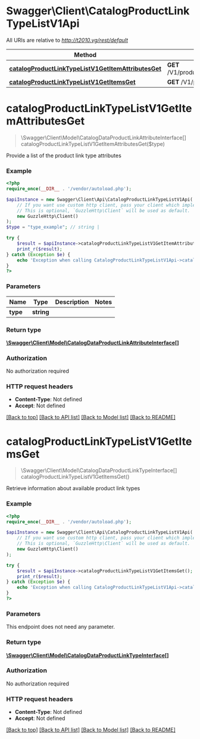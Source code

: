 # Swagger\Client\CatalogProductLinkTypeListV1Api

All URIs are relative to *http://t2010.vg/rest/default*

Method | HTTP request | Description
------------- | ------------- | -------------
[**catalogProductLinkTypeListV1GetItemAttributesGet**](CatalogProductLinkTypeListV1Api.md#catalogProductLinkTypeListV1GetItemAttributesGet) | **GET** /V1/products/links/{type}/attributes | 
[**catalogProductLinkTypeListV1GetItemsGet**](CatalogProductLinkTypeListV1Api.md#catalogProductLinkTypeListV1GetItemsGet) | **GET** /V1/products/links/types | 


# **catalogProductLinkTypeListV1GetItemAttributesGet**
> \Swagger\Client\Model\CatalogDataProductLinkAttributeInterface[] catalogProductLinkTypeListV1GetItemAttributesGet($type)



Provide a list of the product link type attributes

### Example
```php
<?php
require_once(__DIR__ . '/vendor/autoload.php');

$apiInstance = new Swagger\Client\Api\CatalogProductLinkTypeListV1Api(
    // If you want use custom http client, pass your client which implements `GuzzleHttp\ClientInterface`.
    // This is optional, `GuzzleHttp\Client` will be used as default.
    new GuzzleHttp\Client()
);
$type = "type_example"; // string | 

try {
    $result = $apiInstance->catalogProductLinkTypeListV1GetItemAttributesGet($type);
    print_r($result);
} catch (Exception $e) {
    echo 'Exception when calling CatalogProductLinkTypeListV1Api->catalogProductLinkTypeListV1GetItemAttributesGet: ', $e->getMessage(), PHP_EOL;
}
?>
```

### Parameters

Name | Type | Description  | Notes
------------- | ------------- | ------------- | -------------
 **type** | **string**|  |

### Return type

[**\Swagger\Client\Model\CatalogDataProductLinkAttributeInterface[]**](../Model/CatalogDataProductLinkAttributeInterface.md)

### Authorization

No authorization required

### HTTP request headers

 - **Content-Type**: Not defined
 - **Accept**: Not defined

[[Back to top]](#) [[Back to API list]](../../README.md#documentation-for-api-endpoints) [[Back to Model list]](../../README.md#documentation-for-models) [[Back to README]](../../README.md)

# **catalogProductLinkTypeListV1GetItemsGet**
> \Swagger\Client\Model\CatalogDataProductLinkTypeInterface[] catalogProductLinkTypeListV1GetItemsGet()



Retrieve information about available product link types

### Example
```php
<?php
require_once(__DIR__ . '/vendor/autoload.php');

$apiInstance = new Swagger\Client\Api\CatalogProductLinkTypeListV1Api(
    // If you want use custom http client, pass your client which implements `GuzzleHttp\ClientInterface`.
    // This is optional, `GuzzleHttp\Client` will be used as default.
    new GuzzleHttp\Client()
);

try {
    $result = $apiInstance->catalogProductLinkTypeListV1GetItemsGet();
    print_r($result);
} catch (Exception $e) {
    echo 'Exception when calling CatalogProductLinkTypeListV1Api->catalogProductLinkTypeListV1GetItemsGet: ', $e->getMessage(), PHP_EOL;
}
?>
```

### Parameters
This endpoint does not need any parameter.

### Return type

[**\Swagger\Client\Model\CatalogDataProductLinkTypeInterface[]**](../Model/CatalogDataProductLinkTypeInterface.md)

### Authorization

No authorization required

### HTTP request headers

 - **Content-Type**: Not defined
 - **Accept**: Not defined

[[Back to top]](#) [[Back to API list]](../../README.md#documentation-for-api-endpoints) [[Back to Model list]](../../README.md#documentation-for-models) [[Back to README]](../../README.md)

